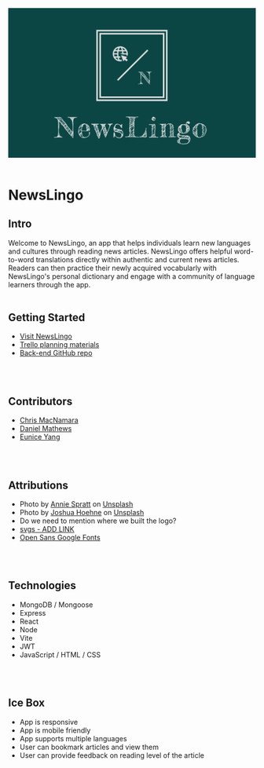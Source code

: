 <img src= "./public/logo.png" >
<br />
<br />

# NewsLingo

## Intro
Welcome to NewsLingo, an app that helps individuals learn new languages and cultures through reading news articles. NewsLingo offers helpful word-to-word translations directly within authentic and current news articles. Readers can then practice their newly acquired vocabularly with NewsLingo's personal dictionary and engage with a community of language learners through the app.
<br />
<br />

## Getting Started
- [Visit NewsLingo](https://news-lingo.netlify.app)
- [Trello planning materials](https://trello.com/b/4fmqWiGf/newslingo)
- [Back-end GitHub repo](https://github.com/cmacnamara/newsLingo-back-end)
<br />
<br />

## Contributors
- [Chris MacNamara](https://github.com/cmacnamara)
- [Daniel Mathews](https://github.com/ofshvmin)
- [Eunice Yang](https://github.com/eunicey)
<br />
<br />

## Attributions
- Photo by [Annie Spratt](https://unsplash.com/@anniespratt?utm_source=unsplash&utm_medium=referral&utm_content=creditCopyText) on [Unsplash](https://unsplash.com/photos/4-4WPFLVhAY?utm_source=unsplash&utm_medium=referral&utm_content=creditCopyText)
- Photo by [Joshua Hoehne](https://unsplash.com/@mrthetrain?utm_source=unsplash&utm_medium=referral&utm_content=creditCopyText) on [Unsplash](https://unsplash.com/photos/YPgTovTiUv4?utm_source=unsplash&utm_medium=referral&utm_content=creditCopyText)
- Do we need to mention where we built the logo?
- [svgs - ADD LINK]()
- [Open Sans Google Fonts](https://fonts.google.com/?query=open+sans)
<br />
<br />

## Technologies
- MongoDB / Mongoose
- Express
- React
- Node
- Vite
- JWT
- JavaScript / HTML / CSS
<br />
<br />

## Ice Box
- App is responsive
- App is mobile friendly
- App supports multiple languages
- User can bookmark articles and view them
- User can provide feedback on reading level of the article
